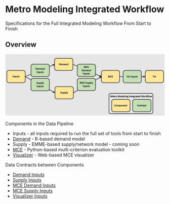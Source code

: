 # Metro Modeling Integrated Workflow

Specifications for the Full Integrated Modeling Workflow From Start to Finish

## Overview 
![integrated_workflow.JPG](integrated_workflow.JPG)

Components in the Data Pipeline
  - Inputs - all inputs required to run the full set of tools from start to finish
  - [Demand](https://github.com/MetroModelingServices/tdm) - R-based demand model
  - Supply - EMME-based supply/network model - coming soon
  - [MCE](https://github.com/MetroModelingServices/mce) - Python-based multi-criterion evaluation toolkit
  - [Visualizer](https://github.com/MetroModelingServices/mceviz) - Web-based MCE visualizer
  
Data Contracts between Components
  - [Demand Inputs](demand_inputs.md)
  - [Supply Inputs](supply_inputs.md)
  - [MCE Demand Inputs](mce_demand_inputs.md)
  - [MCE Supply Inputs](mce_supply_inputs.md)
  - [Visualizer Inputs](viz_inputs.md)
